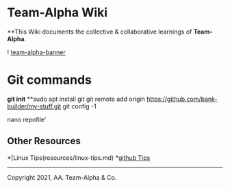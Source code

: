 # Team-Alpha Wiki
**This Wiki documents the collective & collaborative learnings of **Team-Alpha**.

! [team-alpha-banner](wiki/resources/team-banner.jpg)


# Git commands 
  **git init**
  **sudo apt install git
 git remote add origin https://github.com/bank-builder/my-stuff.git
 git config -1
  
 nano repofile'
   
## Other Resources
*[Linux Tips(resources/linux-tips.md)
*[github Tips](resources/git-tips.md)

---
Copyright 2021, AA. Team-Alpha & Co. 

